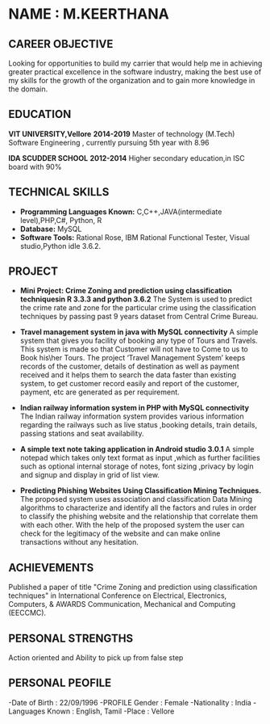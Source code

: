 # NAME \: M.KEERTHANA

## **CAREER OBJECTIVE**

Looking for opportunities to build my carrier that would help me in 
achieving greater practical excellence in the software  industry, 
making the best use of my skills for the growth of the organization 
and to gain more knowledge in the domain.

## **EDUCATION**

**VIT UNIVERSITY,Vellore**                    **2014-2019**
Master of technology (M.Tech) Software Engineering , currently pursuing 5th year
with 8.96

**IDA SCUDDER SCHOOL**                         **2012-2014**
Higher secondary education,in ISC board with 90%

## **TECHNICAL SKILLS**

- **Programming Languages Known:** C,C++,JAVA(intermediate level),PHP,C#, Python, R
- **Database:** MySQL
- **Software Tools:** Rational Rose, IBM Rational Functional Tester, Visual studio,Python idle 3.6.2.

## **PROJECT**

- **Mini Project: Crime Zoning and prediction using classification techniquesin R 3.3.3 and python 3.6.2**
The System is used to predict the crime rate and zone for the particular crime using
the classification techniques by passing past 9 years dataset from Central Crime
Bureau.

- **Travel management system in java with MySQL connectivity**
A simple system that gives you facility of booking any type of Tours and Travels.
This system is made so that Customer will not have to Come to us to Book his\her
Tours. The project ‘Travel Management System’ keeps records of the customer,
details of destination as well as payment received and it helps them to search the
data faster than existing system, to get customer record easily and report of the
customer, payment, etc are generated as per requirement.

- **Indian railway information system in PHP with MySQL connectivity**
The Indian railway information system provides various information regarding the
railways such as live status ,booking details, train details, passing stations and seat
availability.

- **A simple text note taking application in Android studio 3.0.1**
A simple notepad which takes only text format as input ,which as further facilities
such as optional internal storage of notes, font sizing ,privacy by login and signup
and display in grid of list view.

- **Predicting Phishing Websites Using Classification Mining Techniques.**
The proposed system uses association and classification Data Mining algorithms to characterize
and identify all the factors and rules in order to classify the phishing website and the relationship
that correlate them with each other. With the help of the proposed system the user can check for
the legitimacy of the website and can make online transactions without any hesitation.
 

## **ACHIEVEMENTS**

Published a paper of title "Crime Zoning and prediction using classification
techniques" in International Conference on Electrical, Electronics, Computers, & AWARDS Communication, Mechanical and Computing (EECCMC).


## **PERSONAL STRENGTHS**
Action oriented and Ability to pick up from false step


## **PERSONAL PEOFILE**
-Date of Birth \: 22/09/1996
-PROFILE Gender \: Female
-Nationality \: India
-Languages Known \: English, Tamil
-Place \: Vellore

